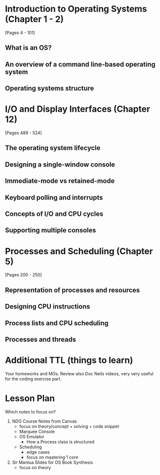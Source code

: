# Introduction to Operating Systems (Chapter 1 - 2)
[Pages 4 - 101] 

## What is an OS?
## An overview of a command line-based operating system 
## Operating systems structure 

# I/O and Display Interfaces (Chapter 12)
[Pages 489 - 524] 

## The operating system lifecycle 
## Designing a single-window console 
## Immediate-mode vs retained-mode 
## Keyboard polling and interrupts 
## Concepts of I/O and CPU cycles 
## Supporting multiple consoles 

# Processes and Scheduling (Chapter 5)
[Pages 200 - 250] 

## Representation of processes and resources 
## Designing CPU instructions 
## Process lists and CPU scheduling 
## Processes and threads

# Additional TTL (things to learn)
Your homeworks and MOs. 
Review also Doc Neils videos, very very useful for the coding exercise part.

# Lesson Plan
Which notes to focus on?

1. NDG Course Notes from Canvas
	- focus on theory/concept + solving + code snippet
	- Marquee Console
	- OS Emulator
		- How a Process class is structured
	- Scheduling
		- edge cases
		- focus on mastering 1 core
2. Sir Mantua Slides for OS Book Synthesis
	- focus on theory